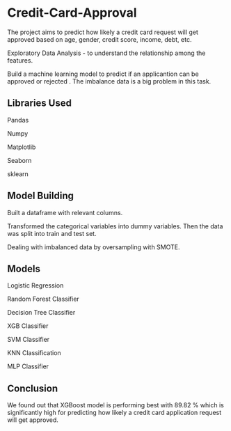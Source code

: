 # Credit-Card-Approval

The project aims to predict how likely a credit card request will get approved based on age, gender, credit score, income, debt, etc.

Exploratory Data Analysis - to understand the relationship among the features.

Build a machine learning model to predict if an applicantion can be approved or rejected . The imbalance data is a big problem in this task.

## Libraries Used
Pandas

Numpy

Matplotlib

Seaborn

sklearn

## Model Building
Built a dataframe with relevant columns.

Transformed the categorical variables into dummy variables. Then the data was split into train and test set.

Dealing with imbalanced data by oversampling with SMOTE.

## Models
Logistic Regression

Random Forest Classifier

Decision Tree Classifier

XGB Classifier

SVM Classifier

KNN Classification 

MLP Classifier

## Conclusion
We found out that XGBoost model is performing best with 89.82 % which is significantly high for predicting how likely a credit card application request will get approved.
